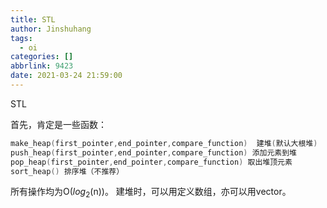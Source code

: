 ```yaml
---
title: STL
author: Jinshuhang
tags:
  - oi
categories: []
abbrlink: 9423
date: 2021-03-24 21:59:00
---
```

STL

<!-- more -->

首先，肯定是一些函数：
```cpp
make_heap(first_pointer,end_pointer,compare_function)  建堆(默认大根堆)
push_heap(first_pointer,end_pointer,compare_function) 添加元素到堆
pop_heap(first_pointer,end_pointer,compare_function) 取出堆顶元素
sort_heap() 排序堆（不推荐）
```
所有操作均为O($log_2$(n))。
建堆时，可以用定义数组，亦可以用vector。